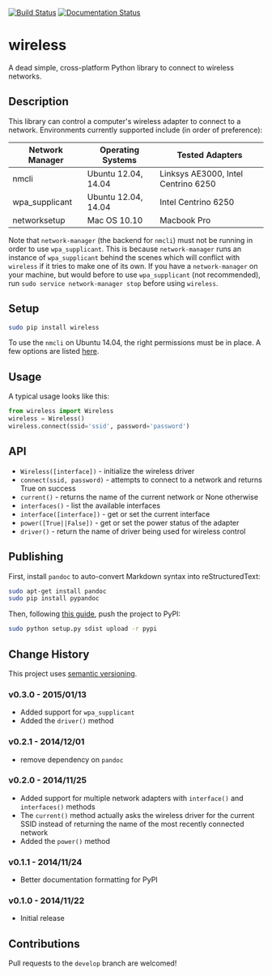 [![Build Status](https://travis-ci.org/joshvillbrandt/wireless.svg?branch=master)](https://travis-ci.org/joshvillbrandt/wireless) [![Documentation Status](https://readthedocs.org/projects/wireless/badge/?version=latest)](http://wireless.readthedocs.org/en/latest/)

# wireless

A dead simple, cross-platform Python library to connect to wireless networks.

## Description

This library can control a computer's wireless adapter to connect to a network. Environments currently supported include (in order of preference):

Network Manager | Operating Systems | Tested Adapters
--- | --- | ---
nmcli | Ubuntu 12.04, 14.04 | Linksys AE3000, Intel Centrino 6250
wpa_supplicant | Ubuntu 12.04, 14.04 | Intel Centrino 6250
networksetup | Mac OS 10.10 | Macbook Pro

Note that `network-manager` (the backend for `nmcli`) must not be running in order to use `wpa_supplicant`. This is because `network-manager` runs an instance of `wpa_supplicant` behind the scenes which will conflict with `wireless` if it tries to make one of its own. If you have a `network-manager` on your machine, but would before to use `wpa_supplicant` (not recommended), run `sudo service network-manager stop` before using `wireless`.

## Setup

```bash
sudo pip install wireless
```

To use the `nmcli` on Ubuntu 14.04, the right permissions must be in place. A few options are listed [here](https://wiki.archlinux.org/index.php/NetworkManager#Set_up_PolicyKit_permissions).

## Usage

A typical usage looks like this:

```python
from wireless import Wireless
wireless = Wireless()
wireless.connect(ssid='ssid', password='password')
```

## API

* `Wireless([interface])` - initialize the wireless driver
* `connect(ssid, password)` - attempts to connect to a network and returns True on success
* `current()` - returns the name of the current network or None otherwise
* `interfaces()` - list the available interfaces
* `interface([interface])` - get or set the current interface
* `power([True||False])` - get or set the power status of the adapter
* `driver()` - return the name of driver being used for wireless control

## Publishing

First, install `pandoc` to auto-convert Markdown syntax into reStructuredText:

```bash
sudo apt-get install pandoc
sudo pip install pypandoc
```

Then, following [this guide](http://peterdowns.com/posts/first-time-with-pypi.html), push the project to PyPI:

```bash
sudo python setup.py sdist upload -r pypi
```

## Change History

This project uses [semantic versioning](http://semver.org/).

### v0.3.0 - 2015/01/13

* Added support for `wpa_supplicant`
* Added the `driver()` method

### v0.2.1 - 2014/12/01

* remove dependency on `pandoc`

### v0.2.0 - 2014/11/25

* Added support for multiple network adapters with `interface()` and `interfaces()` methods
* The `current()` method actually asks the wireless driver for the current SSID instead of returning the name of the most recently connected network
* Added the `power()` method

### v0.1.1 - 2014/11/24

* Better documentation formatting for PyPI

### v0.1.0 - 2014/11/22

* Initial release

## Contributions

Pull requests to the `develop` branch are welcomed!
